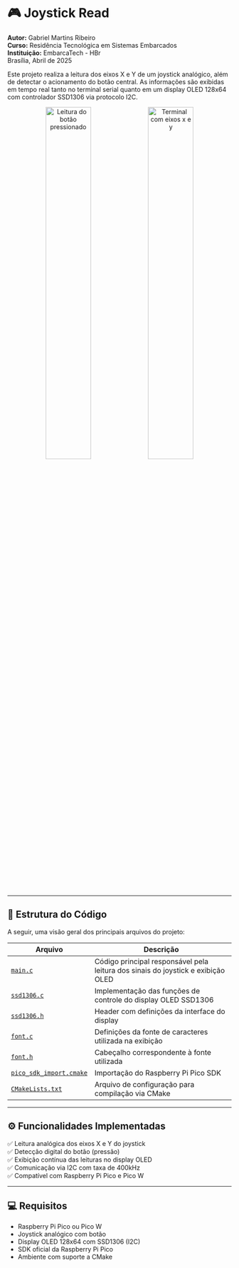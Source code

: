 # 🎮 Joystick Read
**Autor:** Gabriel Martins Ribeiro  
**Curso:** Residência Tecnológica em Sistemas Embarcados  
**Instituição:** EmbarcaTech - HBr  
Brasília, Abril de 2025

Este projeto realiza a leitura dos eixos X e Y de um joystick analógico, além de detectar o acionamento do botão central. As informações são exibidas em tempo real tanto no terminal serial quanto em um display OLED 128x64 com controlador SSD1306 via protocolo I2C.

<p align="center">
  <img src="../ ../assets/img/joystick_display_button.jpg" alt="Leitura do botão pressionado" width="45%"/>
  <img src="../ ../assets/img/joystick_terminal_output.jpg" alt="Terminal com eixos x e y" width="45%"/>
</p>

---

## 🧩 Estrutura do Código

A seguir, uma visão geral dos principais arquivos do projeto:

| Arquivo | Descrição |
|--------|-----------|
| [`main.c`](https://github.com/Gabrielrmg/gabriel_martins_ribeiro_embarcatech_HBr_2025/blob/main/projects/joystick_read/main.c) | Código principal responsável pela leitura dos sinais do joystick e exibição OLED |
| [`ssd1306.c`](https://github.com/Gabrielrmg/gabriel_martins_ribeiro_embarcatech_HBr_2025/blob/main/projects/joystick_read/ssd1306.c) | Implementação das funções de controle do display OLED SSD1306 |
| [`ssd1306.h`](https://github.com/Gabrielrmg/gabriel_martins_ribeiro_embarcatech_HBr_2025/blob/main/projects/joystick_read/ssd1306.h) | Header com definições da interface do display |
| [`font.c`](https://github.com/Gabrielrmg/gabriel_martins_ribeiro_embarcatech_HBr_2025/blob/main/projects/joystick_read/font.c) | Definições da fonte de caracteres utilizada na exibição |
| [`font.h`](https://github.com/Gabrielrmg/gabriel_martins_ribeiro_embarcatech_HBr_2025/blob/main/projects/joystick_read/font.h) | Cabeçalho correspondente à fonte utilizada |
| [`pico_sdk_import.cmake`](https://github.com/Gabrielrmg/gabriel_martins_ribeiro_embarcatech_HBr_2025/blob/main/projects/joystick_read/pico_sdk_import.cmake) | Importação do Raspberry Pi Pico SDK |
| [`CMakeLists.txt`](https://github.com/Gabrielrmg/gabriel_martins_ribeiro_embarcatech_HBr_2025/blob/main/projects/joystick_read/CMakeLists.txt) | Arquivo de configuração para compilação via CMake |


---

## ⚙️ Funcionalidades Implementadas

✅ Leitura analógica dos eixos X e Y do joystick  
✅ Detecção digital do botão (pressão)  
✅ Exibição contínua das leituras no display OLED  
✅ Comunicação via I2C com taxa de 400kHz  
✅ Compatível com Raspberry Pi Pico e Pico W  

---

## 💻 Requisitos

- Raspberry Pi Pico ou Pico  W  
- Joystick analógico com botão  
- Display OLED 128x64 com SSD1306 (I2C)  
- SDK oficial da Raspberry Pi Pico  
- Ambiente com suporte a CMake


